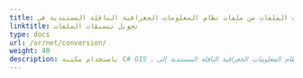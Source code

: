 ```yaml
---
title: تحويل تنسيقات الملفات من ملفات نظام المعلومات الجغرافية الناقلة المستندية في C#
linktitle: تحويل تنسيقات الملفات
type: docs
url: /ar/net/conversion/
weight: 40
description: باستخدام مكتبة C# GIS ، يمكنك تحويل ملفات نظام المعلومات الجغرافية الناقلة المستندية إلى CSV و GeoJSON و GPX و KML و Shapefile و SHP و TopoJSON و GDB وتنسيقات أخرى.
---
```

